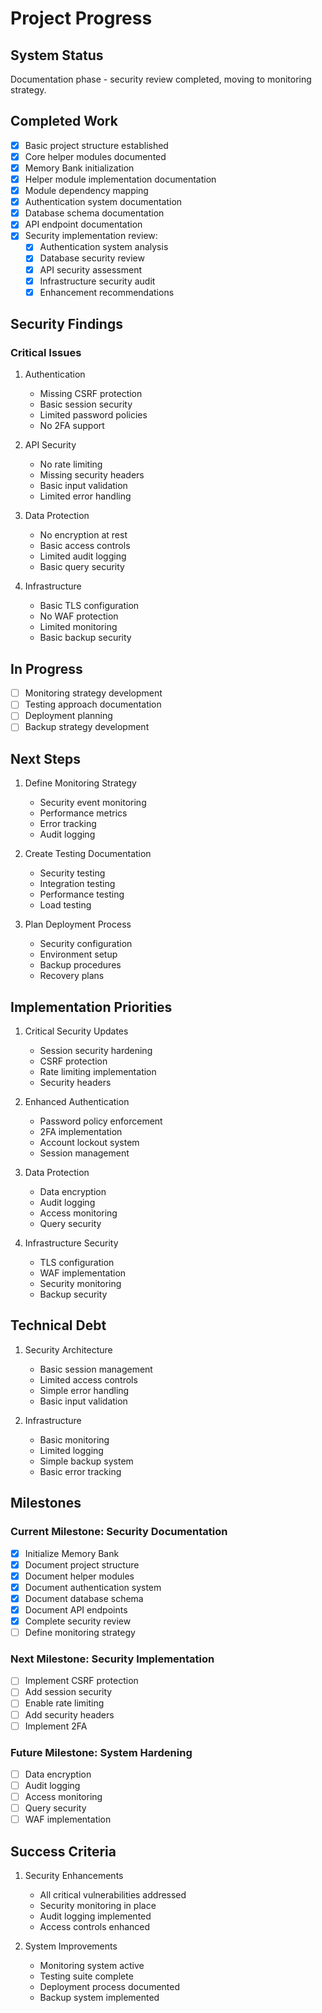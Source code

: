 # Project Progress

## System Status
Documentation phase - security review completed, moving to monitoring strategy.

## Completed Work
- [x] Basic project structure established
- [x] Core helper modules documented
- [x] Memory Bank initialization
- [x] Helper module implementation documentation
- [x] Module dependency mapping
- [x] Authentication system documentation
- [x] Database schema documentation
- [x] API endpoint documentation
- [x] Security implementation review:
  - [x] Authentication system analysis
  - [x] Database security review
  - [x] API security assessment
  - [x] Infrastructure security audit
  - [x] Enhancement recommendations

## Security Findings
### Critical Issues
1. Authentication
   - Missing CSRF protection
   - Basic session security
   - Limited password policies
   - No 2FA support

2. API Security
   - No rate limiting
   - Missing security headers
   - Basic input validation
   - Limited error handling

3. Data Protection
   - No encryption at rest
   - Basic access controls
   - Limited audit logging
   - Basic query security

4. Infrastructure
   - Basic TLS configuration
   - No WAF protection
   - Limited monitoring
   - Basic backup security

## In Progress
- [ ] Monitoring strategy development
- [ ] Testing approach documentation
- [ ] Deployment planning
- [ ] Backup strategy development

## Next Steps
1. Define Monitoring Strategy
   - Security event monitoring
   - Performance metrics
   - Error tracking
   - Audit logging

2. Create Testing Documentation
   - Security testing
   - Integration testing
   - Performance testing
   - Load testing

3. Plan Deployment Process
   - Security configuration
   - Environment setup
   - Backup procedures
   - Recovery plans

## Implementation Priorities
1. Critical Security Updates
   - Session security hardening
   - CSRF protection
   - Rate limiting implementation
   - Security headers

2. Enhanced Authentication
   - Password policy enforcement
   - 2FA implementation
   - Account lockout system
   - Session management

3. Data Protection
   - Data encryption
   - Audit logging
   - Access monitoring
   - Query security

4. Infrastructure Security
   - TLS configuration
   - WAF implementation
   - Security monitoring
   - Backup security

## Technical Debt
1. Security Architecture
   - Basic session management
   - Limited access controls
   - Simple error handling
   - Basic input validation

2. Infrastructure
   - Basic monitoring
   - Limited logging
   - Simple backup system
   - Basic error tracking

## Milestones
### Current Milestone: Security Documentation
- [x] Initialize Memory Bank
- [x] Document project structure
- [x] Document helper modules
- [x] Document authentication system
- [x] Document database schema
- [x] Document API endpoints
- [x] Complete security review
- [ ] Define monitoring strategy

### Next Milestone: Security Implementation
- [ ] Implement CSRF protection
- [ ] Add session security
- [ ] Enable rate limiting
- [ ] Add security headers
- [ ] Implement 2FA

### Future Milestone: System Hardening
- [ ] Data encryption
- [ ] Audit logging
- [ ] Access monitoring
- [ ] Query security
- [ ] WAF implementation

## Success Criteria
1. Security Enhancements
   - All critical vulnerabilities addressed
   - Security monitoring in place
   - Audit logging implemented
   - Access controls enhanced

2. System Improvements
   - Monitoring system active
   - Testing suite complete
   - Deployment process documented
   - Backup system implemented